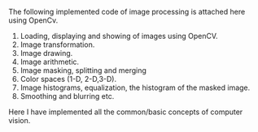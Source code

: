 The following implemented code of image processing is attached here using OpenCv.
   1. Loading, displaying and showing of images using OpenCV.
   2. Image transformation.
   3. Image drawing.
   4. Image arithmetic.
   5. Image masking, splitting and merging
   6. Color spaces (1-D, 2-D,3-D).
   7. Image histograms, equalization, the histogram of the masked image.
   8. Smoothing and blurring etc.

Here I have implemented all the common/basic concepts of computer vision. 


